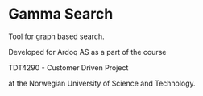 # Gamma Search
Tool for graph based search.

Developed for Ardoq AS as a part of the course

TDT4290 - Customer Driven Project

at the Norwegian University of Science and Technology.

